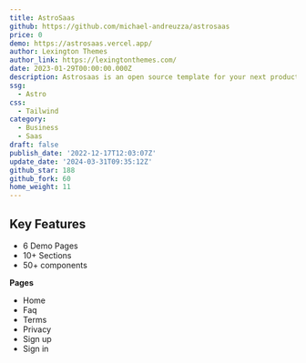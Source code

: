 ```yaml
---
title: AstroSaas
github: https://github.com/michael-andreuzza/astrosaas
price: 0
demo: https://astrosaas.vercel.app/
author: Lexington Themes
author_link: https://lexingtonthemes.com/
date: 2023-01-29T00:00:00.000Z
description: Astrosaas is an open source template for your next product.
ssg:
  - Astro
css:
  - Tailwind
category:
  - Business
  - Saas
draft: false
publish_date: '2022-12-17T12:03:07Z'
update_date: '2024-03-31T09:35:12Z'
github_star: 188
github_fork: 60
home_weight: 11
---
```


## Key Features

- 6 Demo Pages
- 10+ Sections
- 50+ components

**Pages**

- Home
- Faq
- Terms
- Privacy
- Sign up
- Sign in

